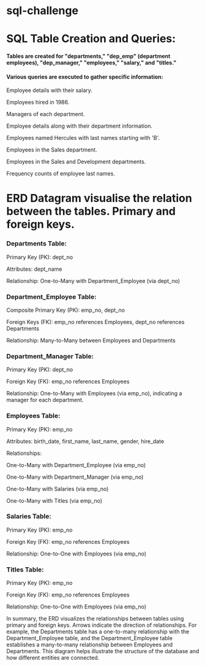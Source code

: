 # sql-challenge
# SQL Table Creation and Queries:
#### Tables are created for "departments," "dep_emp" (department employees), "dep_manager," "employees," "salary," and "titles."
#### Various queries are executed to gather specific information:
Employee details with their salary.

Employees hired in 1986.

Managers of each department.

Employee details along with their department information.

Employees named Hercules with last names starting with 'B'.

Employees in the Sales department.

Employees in the Sales and Development departments.

Frequency counts of employee last names.

# ERD Datagram visualise the relation between the tables. Primary and foreign keys.

### Departments Table:
Primary Key (PK): dept_no

Attributes: dept_name

Relationship: One-to-Many with Department_Employee (via dept_no)

### Department_Employee Table:
Composite Primary Key (PK): emp_no, dept_no

Foreign Keys (FK): emp_no references Employees, dept_no references Departments

Relationship: Many-to-Many between Employees and Departments

### Department_Manager Table:
Primary Key (PK): dept_no

Foreign Key (FK): emp_no references Employees

Relationship: One-to-Many with Employees (via emp_no), indicating a manager for each department.

### Employees Table:
Primary Key (PK): emp_no

Attributes: birth_date, first_name, last_name, gender, hire_date

Relationships:

One-to-Many with Department_Employee (via emp_no)

One-to-Many with Department_Manager (via emp_no)

One-to-Many with Salaries (via emp_no)

One-to-Many with Titles (via emp_no)

### Salaries Table:
Primary Key (PK): emp_no

Foreign Key (FK): emp_no references Employees

Relationship: One-to-One with Employees (via emp_no)

### Titles Table:
Primary Key (PK): emp_no

Foreign Key (FK): emp_no references Employees

Relationship: One-to-One with Employees (via emp_no)                                 

In summary, the ERD visualizes the relationships between tables using primary and foreign keys. Arrows indicate the direction of relationships. For example, the Departments table has a one-to-many relationship with the Department_Employee table, and the Department_Employee table establishes a many-to-many relationship between Employees and Departments. This diagram helps illustrate the structure of the database and how different entities are connected.

                       
